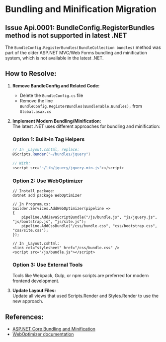# Bundling and Minification Migration

## Issue Api.0001: BundleConfig.RegisterBundles method is not supported in latest .NET

The `BundleConfig.RegisterBundles(BundleCollection bundles)` method was part of the older ASP.NET MVC/Web Forms bundling and minification system, which is not available in the latest .NET.

## How to Resolve:

1. **Remove BundleConfig and Related Code:**  
   - Delete the `BundleConfig.cs` file
   - Remove the line `BundleConfig.RegisterBundles(BundleTable.Bundles);` from `Global.asax.cs`

2. **Implement Modern Bundling/Minification:**  
   The latest .NET uses different approaches for bundling and minification:

   ### Option 1: Built-in Tag Helpers
   ```csharp
   // In _Layout.cshtml, replace:
   @Scripts.Render("~/bundles/jquery")
   
   // With:
   <script src="~/lib/jquery/jquery.min.js"></script>
   ```

   ### Option 2: Use WebOptimizer
   ```
   // Install package:
   dotnet add package WebOptimizer

   // In Program.cs:
   builder.Services.AddWebOptimizer(pipeline =>
   {
       pipeline.AddJavaScriptBundle("/js/bundle.js", "js/jquery.js", "js/bootstrap.js", "js/site.js");
       pipeline.AddCssBundle("/css/bundle.css", "css/bootstrap.css", "css/site.css");
   });
   
   // In _Layout.cshtml:
   <link rel="stylesheet" href="/css/bundle.css" />
   <script src="/js/bundle.js"></script>
   ```

   ### Option 3: Use External Tools
   Tools like Webpack, Gulp, or npm scripts are preferred for modern frontend development.

3. **Update Layout Files:**  
   Update all views that used Scripts.Render and Styles.Render to use the new approach.

## References:
- [ASP.NET Core Bundling and Minification](https://learn.microsoft.com/en-us/aspnet/core/client-side/bundling-and-minification)
- [WebOptimizer documentation](https://github.com/ligershark/WebOptimizer)